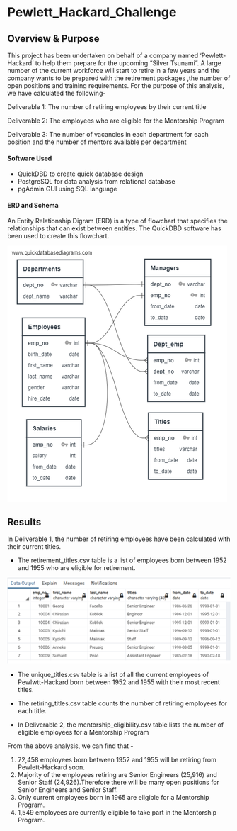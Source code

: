 # Pewlett_Hackard_Challenge

## Overview & Purpose

This project has been undertaken on behalf of a company named ‘Pewlett-Hackard’ to help them prepare for the upcoming “Silver Tsunami”. A large number of the current workforce will start to retire in a few years and the company wants to be prepared with the retirement packages ,the number of open positions and training requirements. For the purpose of this analysis, we have calculated the following-

Deliverable 1: The number of retiring employees by their current title

Deliverable 2: The employees who are eligible for the Mentorship Program

Deliverable 3: The number of vacancies in each department for each position and the number of mentors available per department

#### Software Used

- QuickDBD to create quick database design
- PostgreSQL for data analysis from relational database
- pgAdmin GUI using SQL language

#### ERD and Schema

An Entity Relationship Digram (ERD) is a type of flowchart that specifies the relationships that can exist between entities. The QuickDBD software has been used to create this flowchart.

![](images/EmployeeDB.png)

## Results

In Deliverable 1, the number of retiring employees have been calculated with their current titles.

- The retirement_titles.csv table is a list of employees born between 1952 and 1955 who are eligible for retirement.

![](images/retirement_titles.png)

- The unique_titles.csv table is a list of all the current employees of Pewlwtt-Hackard born between 1952 and 1955 with their most recent titles.

- The retiring_titles.csv table counts the number of retiring employees for each title.

- In Deliverable 2, the mentorship_eligibility.csv table lists the number of eligible employees for a Mentorship Program 

From the above analysis, we can find that -

1. 72,458 employees born between 1952 and 1955 will be retiring from Pewlett-Hackard soon.
2. Majority of the employees retiring are Senior Engineers (25,916) and Senior Staff (24,926).Therefore there will be many open positions for Senior Engineers and Senior Staff.
3. Only current employees born in 1965 are eligible for a Mentorship Program.
4. 1,549 employees are currently eligible to take part in the Mentorship Program.





